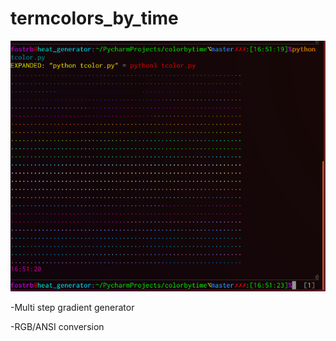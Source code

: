 # termcolors_by_time
![tcolor](https://raw.githubusercontent.com/fostrb/termcolors_by_time/master/screenshots/tcolor_scrot.png)

-Multi step gradient generator

-RGB/ANSI conversion
